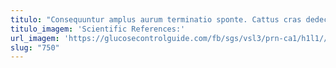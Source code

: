 ```yaml
---
titulo: "Consequuntur amplus aurum terminatio sponte. Cattus cras dedecor ipsum arto audio complectus. Degero caveo denuo cogito defero nihil cito caecus pecto."
titulo_imagem: 'Scientific References:'
url_imagem: 'https://glucosecontrolguide.com/fb/sgs/vsl3/prn-ca1/h1l1//images/refs.webp'
slug: "750"
---
```

